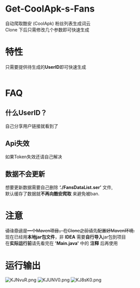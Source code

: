 # Get-CoolApk-s-Fans
自动爬取酷安 (CoolApk) 粉丝列表生成词云
<br>
Clone 下后只需修改几个参数即可快速生成


# 特性
只需要提供待生成的**UserID**即可快速生成
<br>
<br>

# FAQ
## 什么UserID？
自己分享用户链接就看到了

## Api失效
如果Token失效还请自己解决

## 数据不会更新
想要更新数据需要自己删除 **‘./FansDataList.ser’** 文件,
<br>
默认缓存了数据就**不再向酷安爬取** 来避免被ban.




# 注意
~~请注意这是一个Maven项目，在Clone之前请先配置好Maven环境.~~
<br>
现在已经用**本地jar包文件**，非 **IDEA** 需要**自行导入**jar包到项目
<br>
在**实际运行前**请先看完在 **'Main.java'** 中的 **注释** 后再使用


# 运行输出
![KJNvuR.png](https://s2.ax1x.com/2019/10/23/KJNvuR.png)
![KJUNV0.png](https://s2.ax1x.com/2019/10/23/KJUNV0.png)
![KJ8sK0.png](https://s2.ax1x.com/2019/10/23/KJ8sK0.png)
